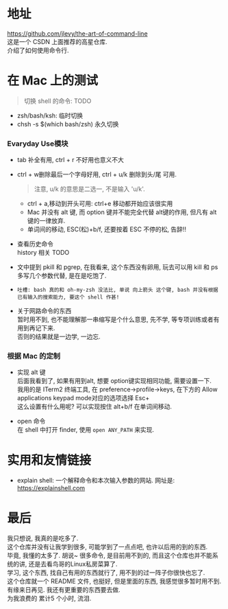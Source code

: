 # 地址  
https://github.com/jlevy/the-art-of-command-line  
这是一个 CSDN 上面推荐的高星仓库.  
介绍了如何使用命令行.  

# 在 Mac 上的测试
> 切换 shell 的命令: TODO  
  - zsh/bash/ksh: 临时切换
  - chsh -s $(which bash/zsh) 永久切换


### Evaryday Use模块

- tab 补全有用, ctrl + r 不好用也意义不大  
- ctrl + w删除最后一个字母好用, ctrl + u/k 删除到头/尾  可用. 
  > 注意, u/k 的意思是二选一, 不是输入 'u/k'.  
  - ctrl + a,移动到开头可用: ctrl+e 移动都开始应该很实用   
  - Mac 并没有 alt 键, 而 option 键并不能完全代替 alt键的作用, 但凡有 alt 键的一律放弃.  
  - 单词间的移动, ESC(松)+b/f, 还要按着 ESC 不停的松, 告辞!!
  
- 查看历史命令  
history 相关 TODO

- 文中提到 pkill 和 pgrep, 在我看来, 这个东西没有卵用, 玩去可以用 kill 和 ps 多写几个参数代替, 是在是吃饱了.  

- `吐槽: bash 真的和 oh-my-zsh 没法比, 单说 向上箭头 这个键, bash 并没有根据已有输入的搜索能力, 要这个 shell 作甚!`

- 关于网路命令的东西  
暂时用不到, 也不能理解那一串缩写是个什么意思, 先不学, 等专项训练或者有用到再记下来.  
否则的结果就是一边学, 一边忘.  


### 根据 Mac 的定制  
- 实现 alt 键  
后面我看到了, 如果有用到alt, 想要 option键实现相同功能, 需要设置一下.  
我用的是 ITerm2 终端工具, 在 preference->profile->keys, 在下方的 Allow applications keypad mode对应的选项选择 Esc+  
这么设置有什么用呢? 可以实现按住 alt+b/f 在单词间移动.  
 
- open 命令  
在 shell 中打开 finder, 使用 `open ANY_PATH` 来实现.  


# 实用和友情链接  
- explain shell: 一个解释命令和本次输入参数的网站. 网址是: https://explainshell.com  



# 最后
我只想说, 我真的是吃多了.  
这个仓库并没有让我学到很多, 可能学到了一点点吧, 也许以后用的到的东西.  
毕竟, 我懂的太多了. 胡说~
很多命令, 是目前用不到的, 而且这个仓库也并不能系统的讲, 还是去看鸟哥的Linux私房菜算了.  
学习, 这个东西, 找自己有用的东西就行了, 用不到的过一阵子你很快也忘了.  
这个仓库就一个 README 文件, 也挺好, 但是里面的东西, 我感觉很多暂时用不到.  
有缘来日再见. 我还有更重要的东西要去做.  
为我浪费的 累计5 个小时, 流泪.  
  
